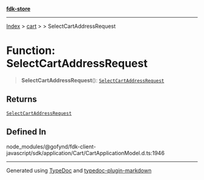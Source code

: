 [**fdk-store**](../../../README.md)
***

[Index](../../../API.md) > [cart](../../README.md) > [<internal>](../README.md) > SelectCartAddressRequest

# Function: SelectCartAddressRequest

> **SelectCartAddressRequest**(): [`SelectCartAddressRequest`](../type-aliases/type-alias.SelectCartAddressRequest.md)

## Returns

[`SelectCartAddressRequest`](../type-aliases/type-alias.SelectCartAddressRequest.md)

## Defined In

node\_modules/@gofynd/fdk-client-javascript/sdk/application/Cart/CartApplicationModel.d.ts:1946

***
Generated using [TypeDoc](https://typedoc.org/) and [typedoc-plugin-markdown](https://www.npmjs.com/package/typedoc-plugin-markdown)
